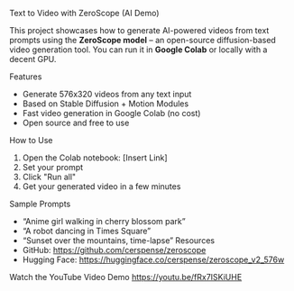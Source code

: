Text to Video with ZeroScope (AI Demo)

This project showcases how to generate AI-powered videos from text prompts using the **ZeroScope model** – an open-source diffusion-based video generation tool. You can run it in **Google Colab** or locally with a decent GPU.

Features
- Generate 576x320 videos from any text input
- Based on Stable Diffusion + Motion Modules
- Fast video generation in Google Colab (no cost)
- Open source and free to use

How to Use
1. Open the Colab notebook: [Insert Link]
2. Set your prompt
3. Click "Run all"
4. Get your generated video in a few minutes

Sample Prompts
- “Anime girl walking in cherry blossom park”
- “A robot dancing in Times Square”
- “Sunset over the mountains, time-lapse”
Resources
- GitHub: https://github.com/cerspense/zeroscope
- Hugging Face: https://huggingface.co/cerspense/zeroscope_v2_576w

Watch the YouTube Video Demo
https://youtu.be/fRx7ISKiUHE

